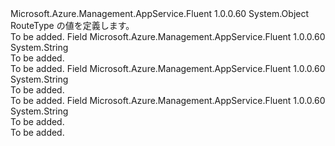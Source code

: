 <Type Name="RouteType" FullName="Microsoft.Azure.Management.AppService.Fluent.Models.RouteType">
  <TypeSignature Language="C#" Value="public static class RouteType" />
  <TypeSignature Language="ILAsm" Value=".class public auto ansi abstract sealed beforefieldinit RouteType extends System.Object" />
  <TypeSignature Language="DocId" Value="T:Microsoft.Azure.Management.AppService.Fluent.Models.RouteType" />
  <TypeSignature Language="VB.NET" Value="Public Class RouteType" />
  <TypeSignature Language="F#" Value="type RouteType = class" />
  <AssemblyInfo>
    <AssemblyName>Microsoft.Azure.Management.AppService.Fluent</AssemblyName>
    <AssemblyVersion>1.0.0.60</AssemblyVersion>
  </AssemblyInfo>
  <Base>
    <BaseTypeName>System.Object</BaseTypeName>
  </Base>
  <Interfaces />
  <Docs>
    <summary>
            RouteType の値を定義します。
            </summary>
    <remarks>To be added.</remarks>
  </Docs>
  <Members>
    <Member MemberName="DEFAULT">
      <MemberSignature Language="C#" Value="public const string DEFAULT;" />
      <MemberSignature Language="ILAsm" Value=".field public static literal string DEFAULT" />
      <MemberSignature Language="DocId" Value="F:Microsoft.Azure.Management.AppService.Fluent.Models.RouteType.DEFAULT" />
      <MemberSignature Language="VB.NET" Value="Public Const DEFAULT As String " />
      <MemberSignature Language="F#" Value="val mutable DEFAULT : string" Usage="Microsoft.Azure.Management.AppService.Fluent.Models.RouteType.DEFAULT" />
      <MemberType>Field</MemberType>
      <AssemblyInfo>
        <AssemblyName>Microsoft.Azure.Management.AppService.Fluent</AssemblyName>
        <AssemblyVersion>1.0.0.60</AssemblyVersion>
      </AssemblyInfo>
      <ReturnValue>
        <ReturnType>System.String</ReturnType>
      </ReturnValue>
      <Docs>
        <summary>To be added.</summary>
        <remarks>To be added.</remarks>
      </Docs>
    </Member>
    <Member MemberName="INHERITED">
      <MemberSignature Language="C#" Value="public const string INHERITED;" />
      <MemberSignature Language="ILAsm" Value=".field public static literal string INHERITED" />
      <MemberSignature Language="DocId" Value="F:Microsoft.Azure.Management.AppService.Fluent.Models.RouteType.INHERITED" />
      <MemberSignature Language="VB.NET" Value="Public Const INHERITED As String " />
      <MemberSignature Language="F#" Value="val mutable INHERITED : string" Usage="Microsoft.Azure.Management.AppService.Fluent.Models.RouteType.INHERITED" />
      <MemberType>Field</MemberType>
      <AssemblyInfo>
        <AssemblyName>Microsoft.Azure.Management.AppService.Fluent</AssemblyName>
        <AssemblyVersion>1.0.0.60</AssemblyVersion>
      </AssemblyInfo>
      <ReturnValue>
        <ReturnType>System.String</ReturnType>
      </ReturnValue>
      <Docs>
        <summary>To be added.</summary>
        <remarks>To be added.</remarks>
      </Docs>
    </Member>
    <Member MemberName="STATIC">
      <MemberSignature Language="C#" Value="public const string STATIC;" />
      <MemberSignature Language="ILAsm" Value=".field public static literal string STATIC" />
      <MemberSignature Language="DocId" Value="F:Microsoft.Azure.Management.AppService.Fluent.Models.RouteType.STATIC" />
      <MemberSignature Language="VB.NET" Value="Public Const STATIC As String " />
      <MemberSignature Language="F#" Value="val mutable STATIC : string" Usage="Microsoft.Azure.Management.AppService.Fluent.Models.RouteType.STATIC" />
      <MemberType>Field</MemberType>
      <AssemblyInfo>
        <AssemblyName>Microsoft.Azure.Management.AppService.Fluent</AssemblyName>
        <AssemblyVersion>1.0.0.60</AssemblyVersion>
      </AssemblyInfo>
      <ReturnValue>
        <ReturnType>System.String</ReturnType>
      </ReturnValue>
      <Docs>
        <summary>To be added.</summary>
        <remarks>To be added.</remarks>
      </Docs>
    </Member>
  </Members>
</Type>